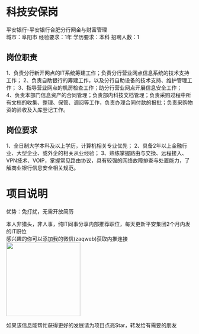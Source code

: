 # 科技安保岗
平安银行-平安银行合肥分行网金与财富管理  
城市：阜阳市 经验要求：1年 学历要求：本科  招聘人数：1

## 岗位职责
1、负责分行新开网点的IT系统筹建工作；负责分行营业网点信息系统的技术支持工作；
 2、负责自助银行的筹建工作，以及分行自助设备的技术支持、维护管理工作； 
 3、指导营业网点的机房检查工作；助分行营业网点开展信息安全工作；  
 4、负责本部门信息资产的合同管理；负责部内科技文档管理；负责采购过程中所有文档的收集、整理、保管、调阅等工作，负责办理合同付款的报批；负责采购物资的验收及入库登记工作。

## 岗位要求
1、全日制大学本科及以上学历，计算机相关专业优先；
 2、具备2年以上金融行业、大型企业、或外企的相关从业经验；
 3、熟练掌握路由与交換、远程接入、VPN技术、VOIP，掌握常见路由协议，具有较强的网络故障排查与处置能力，了解商业银行信息安全相关规范。

# 项目说明

优势：免打扰，无需开放简历

本人非猎头，非人事，纯IT同事分享内部推荐职位，每天更新平安集团2个月内发的IT职位  
感兴趣的你可以添加我的微信(zaqweb)获取内推连接  
<img src="https://github.com/zaqweb/PA-IT-JOBS/blob/master/WechatICode.jpeg"  height="200" width="200">

如果该信息能帮忙获得更好的发展请为项目点亮Star，转发给有需要的朋友




